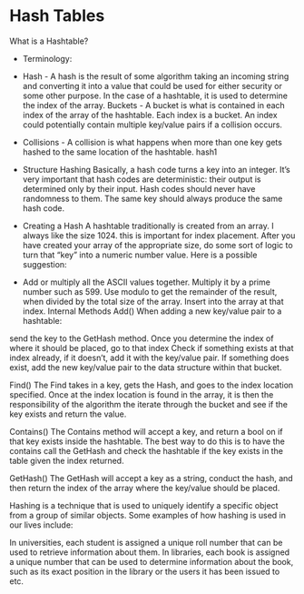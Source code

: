 # Hash Tables
What is a Hashtable?
* Terminology:

* Hash - A hash is the result of some algorithm taking an incoming string and converting it into a value that could be used for either security or some other purpose. In the case of a hashtable, it is used to determine the index of the array.
Buckets - A bucket is what is contained in each index of the array of the hashtable. Each index is a bucket. An index could potentially contain multiple key/value pairs if a collision occurs.
* Collisions - A collision is what happens when more than one key gets hashed to the same location of the hashtable.
hash1

* Structure
Hashing Basically, a hash code turns a key into an integer. It’s very important that hash codes are deterministic: their output is determined only by their input. Hash codes should never have randomness to them. The same key should always produce the same hash code.

* Creating a Hash A hashtable traditionally is created from an array. I always like the size 1024. this is important for index placement. After you have created your array of the appropriate size, do some sort of logic to turn that “key” into a numeric number value. Here is a possible suggestion:

* Add or multiply all the ASCII values together.
Multiply it by a prime number such as 599.
Use modulo to get the remainder of the result, when divided by the total size of the array.
Insert into the array at that index.
Internal Methods
Add()
When adding a new key/value pair to a hashtable:

send the key to the GetHash method. Once you determine the index of where it should be placed, go to that index Check if something exists at that index already, if it doesn’t, add it with the key/value pair. If something does exist, add the new key/value pair to the data structure within that bucket.

Find()
The Find takes in a key, gets the Hash, and goes to the index location specified. Once at the index location is found in the array, it is then the responsibility of the algorithm the iterate through the bucket and see if the key exists and return the value.

Contains()
The Contains method will accept a key, and return a bool on if that key exists inside the hashtable. The best way to do this is to have the contains call the GetHash and check the hashtable if the key exists in the table given the index returned.

GetHash()
The GetHash will accept a key as a string, conduct the hash, and then return the index of the array where the key/value should be placed.

Hashing is a technique that is used to uniquely identify a specific object from a group of similar objects. Some examples of how hashing is used in our lives include:

In universities, each student is assigned a unique roll number that can be used to retrieve information about them.
In libraries, each book is assigned a unique number that can be used to determine information about the book, such as its exact position in the library or the users it has been issued to etc.


